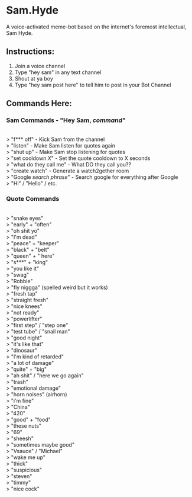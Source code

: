 # Sam.Hyde
A voice-activated meme-bot based on the internet's foremost intellectual, Sam Hyde.

## Instructions:
1. Join a voice channel
2. Type "hey sam" in any text channel
3. Shout at ya boy
4. Type "hey sam post here" to tell him to post in your Bot Channel

## Commands Here:
### Sam Commands - "Hey Sam, *command*"
<br />> "f*** off" - Kick Sam from the channel<br />> "listen" - Make Sam listen for quotes again<br />> "shut up" - Make Sam stop listening for quotes<br />> "set cooldown *X*" - Set the quote cooldown to X seconds<br />> "what do they call me" - What DO they call you??<br />> "create watch" - Generate a watch2gether room<br />> "Google *search phrase*" - Search google for everything after Google<br />> "Hi" / "Hello" / etc.### Quote Commands
<br />> "snake eyes"<br />> "early" + "often"<br />> "oh shit yo"<br />> "I'm dead"<br />> "peace" + "keeper"<br />> "black" + "belt"<br />> "queen" + " here"<br />> "s***" + "king"<br />> "you like it"<br />> "swag"<br />> "Robbie"<br />> "fly niggga" (spelled weird but it works)<br />> "fresh tap"<br />> "straight fresh"<br />> "nice knees"<br />> "not ready"<br />> "powerlifter"<br />> "first step" / "step one"<br />> "test tube" / "snail man"<br />> "good night"<br />> "it's like that"<br />> "dinosaur"<br />> "I'm kind of retarded"<br />> "a lot of damage"<br />> "quite" + "big"<br />> "ah shit" / "here we go again"<br />> "trash"<br />> "emotional damage"<br />> "horn noises" (airhorn)<br />> "i'm fine"<br />> "China"<br />> "420"<br />> "good" + "food"<br />> "these nuts"<br />> "69"<br />> "sheesh"<br />> "sometimes maybe good"<br />> "Vsauce" / "Michael"<br />> "wake me up"<br />> "thick"<br />> "suspicious"<br />> "steven"<br />> "timmy"<br />> "nice cock"